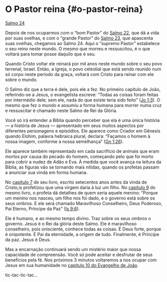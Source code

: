 # O Pastor reina {#o-pastor-reina}

[Salmo 24](http://bibliaonline.com.br/acf/sl/24)

Depois de nos ocuparmos com o “bom Pastor” do [Salmo 22](http://bibliaonline.com.br/acf/sl/22), que dá a vida por suas ovelhas, e com o “grande Pastor” do [Salmo 23](http://bibliaonline.com.br/acf/sl/23), que apascenta suas ovelhas, chegamos ao Salmo 24\. Aqui o “supremo Pastor” estabelece o seu reino neste mundo. O mesmo que morreu e ressuscitou, é o que voltará para tomar posse daquilo que é seu.

Quando Cristo voltar ele reinará por mil anos neste mundo sobre o seu povo terrenal, Israel. Então, a Igreja, o povo celestial que está sendo reunido num só corpo neste período da graça, voltará com Cristo para reinar com ele sobre o mundo.

O Salmo diz que a terra é dele, pois ele a fez. No primeiro capítulo de João, referindo-se a Jesus, o evangelista escreve: “Todas as coisas foram feitas por intermédio dele; sem ele, nada do que existe teria sido feito” ([Jo 1:3](http://bibliaonline.com.br/acf/jo/1/3)). O mesmo que fez o mundo e assumiu a forma humana para morrer numa cruz e ressuscitar é chamado neste Salmo de Rei da Glória.

Você só irá entender a Bíblia quando perceber que ela é uma única história — a história de Jesus — apresentado em seus muitos aspectos por diferentes personagens e episódios. Ele aparece como Criador em Gênesis quando Elohim, palavra hebraica plural, declara: “Façamos o homem à nossa imagem, conforme a nossa semelhança” ([Gn 1:26](http://bibliaonline.com.br/acf/gn/1/26)).

Ele aparece também representado em cada sacrifício de animais que eram mortos por causa do pecado do homem, começando pelo que foi morto para cobrir a nudez de Adão e Eva. À medida que você avança na leitura da Bíblia, as figuras vão se tornando mais nítidas, quando os profetas passam a anunciar sua vinda em forma humana.

No [capítulo 7](http://bibliaonline.com.br/acf/is/7) de seu livro, escrito setecentos anos antes da vinda de Cristo,is profetizou que uma virgem daria à luz um filho. No [capítulo 9](http://bibliaonline.com.br/acf/is/9) do mesmo livro, o profeta dá detalhes de quem seria aquele menino: “Porque um menino nos nasceu, um filho nos foi dado, e o governo está sobre os seus ombros. E ele será chamado Maravilhoso Conselheiro, Deus Poderoso, Pai Eterno, Príncipe da Paz” ([Is 9:6](http://bibliaonline.com.br/acf/is/9/6)).

Ele é humano, e ao mesmo tempo divino. Traz sobre os seus ombros o governo. Jesus é o Rei da glória deste Salmo. Ele é maravilhoso conselheiro, pois onisciente, conhece todas as coisas. É Deus forte, porque é onipotente. É Pai da eternidade, a origem de tudo. Finalmente, é Príncipe da paz. Jesus é Deus.

Mas a encarnação continuará sendo um mistério maior que nossa capacidade de compreensão. Você só pode aceitar e desfrutar de seus benefícios pela fé. Nos próximos 3 minutos voltaremos a nos ocupar com Jesus em sua humanidade no [capítulo 10 do Evangelho de João](http://bibliaonline.com.br/acf/jo/10).

tic-tac-tic-tac...